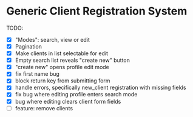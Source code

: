 # Generic Client Registration System

TODO:
- [x] "Modes": search, view or edit
- [x] Pagination
- [x] Make clients in list selectable for edit
- [x] Empty search list reveals "create new" button
- [x] "create new" opens profile edit mode
- [x] fix first name bug
- [x] block return key from submitting form
- [x] handle errors, specifically new_client registration with missing fields
- [x] fix bug where editing profile enters search mode
- [x] bug where editing clears client form fields
- [ ] feature: remove clients
